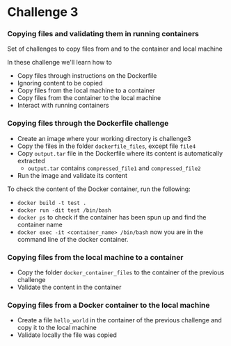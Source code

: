 # Challenge 3
### Copying files and validating them in running containers
Set of challenges to copy files from and to the container and local machine

In these challenge we'll learn how to
- Copy files through instructions on the Dockerfile
- Ignoring content to be copied
- Copy files from the local machine to a container
- Copy files from the container to the local machine
- Interact with running containers

### Copying files through the Dockerfile challenge
- Create an image where your working directory is challenge3
- Copy the files in the folder `dockerfile_files`, except file `file4`
- Copy `output.tar` file in the Dockerfile where its content is automatically extracted
  - `output.tar` contains `compressed_file1` and `compressed_file2` 
- Run the image and validate its content

To check the content of the Docker container, run the following:
- `docker build -t test .` 
- `docker run -dit test /bin/bash`
- `docker ps` to check if the container has been spun up and find the container name
- `docker exec -it <container_name> /bin/bash` now you are in the command line of the docker container.

### Copying files from the local machine to a container
- Copy the folder `docker_container_files` to the container of the previous challenge
- Validate the content in the container

### Copying files from a Docker container to the local machine
- Create a file `hello_world` in the container of the previous challenge and copy it to the local machine
- Validate locally the file was copied